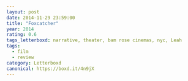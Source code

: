 ```yaml
---
layout: post 
date: 2014-11-29 23:59:00
title: "Foxcatcher"
year: 2014
rating: 0.6
tags_letterboxd: narrative, theater, bam rose cinemas, nyc, Leah
tags:
  - film
  - review
category: Letterboxd
canonical: https://boxd.it/4n9jX
---
```

